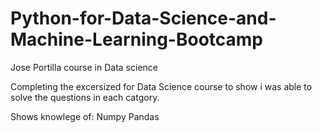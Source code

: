 # Python-for-Data-Science-and-Machine-Learning-Bootcamp
Jose Portilla course in Data science

Completing the excersized for Data Science course to show i was able to solve the questions in each catgory.

Shows knowlege of:
Numpy
Pandas













